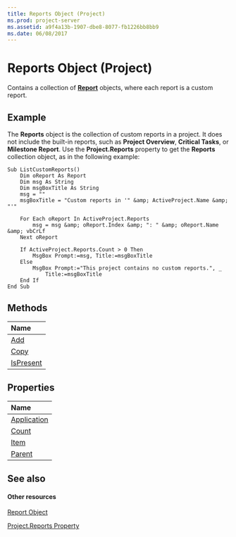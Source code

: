 ```yaml
---
title: Reports Object (Project)
ms.prod: project-server
ms.assetid: a9f4a13b-1907-dbe8-8077-fb1226bb8bb9
ms.date: 06/08/2017
---
```



# Reports Object (Project)
Contains a collection of **[Report](report-object-project.md)** objects, where each report is a custom report.
 

## Example

The **Reports** object is the collection of custom reports in a project. It does not include the built-in reports, such as **Project Overview**, **Critical Tasks**, or **Milestone Report**. Use the **Project.Reports** property to get the **Reports** collection object, as in the following example:
 

 

```
Sub ListCustomReports()
    Dim oReport As Report
    Dim msg As String
    Dim msgBoxTitle As String
    msg = ""
    msgBoxTitle = "Custom reports in '" &amp; ActiveProject.Name &amp; "'"
    
    For Each oReport In ActiveProject.Reports
        msg = msg &amp; oReport.Index &amp; ": " &amp; oReport.Name &amp; vbCrLf
    Next oReport
        
    If ActiveProject.Reports.Count > 0 Then
        MsgBox Prompt:=msg, Title:=msgBoxTitle
    Else
        MsgBox Prompt:="This project contains no custom reports.", _
            Title:=msgBoxTitle
    End If
End Sub
```


## Methods



|**Name**|
|:-----|
|[Add](reports-add-method-project.md)|
|[Copy](reports-copy-method-project.md)|
|[IsPresent](reports-ispresent-method-project.md)|

## Properties



|**Name**|
|:-----|
|[Application](reports-application-property-project.md)|
|[Count](reports-count-property-project.md)|
|[Item](reports-item-property-project.md)|
|[Parent](reports-parent-property-project.md)|

## See also


#### Other resources


 
[Report Object](report-object-project.md)
 
[Project.Reports Property](project-reports-property-project.md)
